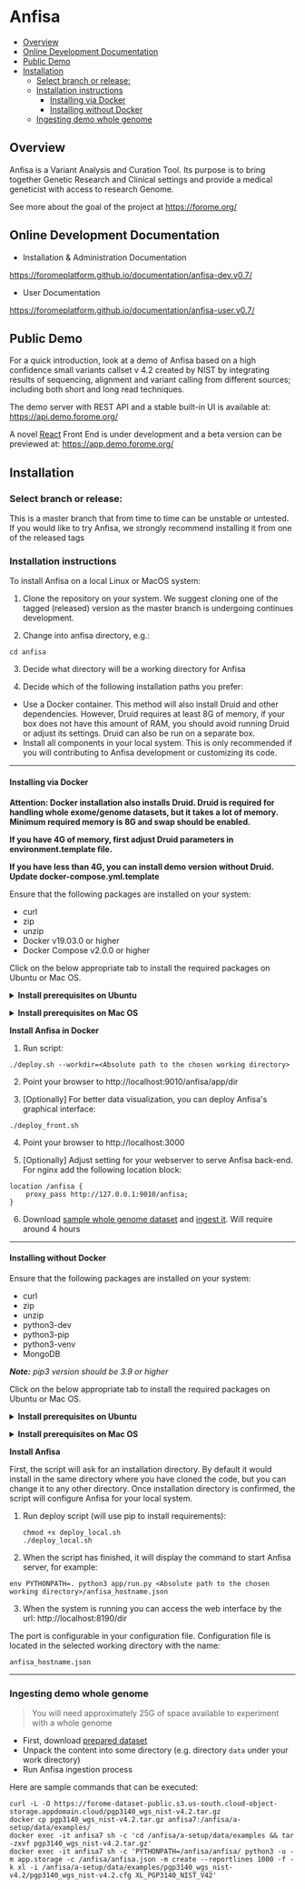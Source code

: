 # Anfisa

<!-- toc -->

- [Overview](#overview)
- [Online Development Documentation](#online-development-documentation)
- [Public Demo](#public-demo)
- [Installation](#installation)
  * [Select branch or release:](#select-branch-or-release)
  * [Installation instructions](#installation-instructions)
    + [Installing via Docker](#installing-via-docker)
    + [Installing without Docker](#installing-without-docker)
  * [Ingesting demo whole genome](#ingesting-demo-whole-genome)

<!-- tocstop -->

## Overview

Anfisa is a Variant Analysis and Curation Tool. Its purpose is to 
bring together Genetic Research and Clinical settings and provide a 
medical geneticist with access to research Genome.

See more about the goal of the project at https://forome.org/  

## Online Development Documentation

- Installation & Administration Documentation

https://foromeplatform.github.io/documentation/anfisa-dev.v0.7/

- User Documentation

https://foromeplatform.github.io/documentation/anfisa-user.v0.7/

## Public Demo 

For a quick introduction, look at a demo of Anfisa based on a high 
confidence small variants callset v 4.2 created by NIST 
by integrating results of sequencing, alignment and 
variant calling from different sources; including 
both short and long read techniques.  


The demo server with REST API and a stable built-in UI 
is available at: https://api.demo.forome.org/

A novel [React](https://reactjs.org/) Front End is under development
and a beta version can be previewed at: https://app.demo.forome.org/ 

##  Installation

### Select branch or release:
This is a master branch that from time to time can be unstable or untested.
If you would like to try Anfisa, we strongly recommend installing it from one 
of the released tags 


### Installation instructions

To install Anfisa on a local Linux or MacOS system:

1. Clone the repository on your system. We suggest cloning one of 
the tagged (released) version as the master branch is undergoing 
continues development.

2. Change into anfisa directory, e.g.:

`cd anfisa`

3. Decide what directory will be a working directory for Anfisa

4. Decide which of the following installation paths you prefer:
- Use a Docker container. This method will also install Druid and 
other dependencies. However, Druid requires at least 8G of memory, 
if your box does not have this amount of RAM, you should avoid running 
Druid or adjust its settings. Druid can also be run on a separate box. 
- Install all components in your local system. This is only recommended 
if you will contributing to Anfisa development or customizing its code. 

***
#### Installing via Docker

**Attention: Docker installation also installs Druid. Druid is required for
handling whole exome/genome datasets, but it takes a lot of memory. 
Minimum required memory is 8G and swap should be enabled.** 

**If you have 4G of memory, first adjust Druid parameters in environment.template file.**

**If you have less than 4G, you can install demo version without Druid. 
Update docker-compose.yml.template**

Ensure that the following packages are installed on your system:

  * curl
  * zip
  * unzip
  * Docker v19.03.0 or higher
  * Docker Compose v2.0.0 or higher

Click on the below appropriate tab to install the required packages on Ubuntu or Mac OS.

**<details><summary>Install prerequisites on Ubuntu</summary>**
<p>

Run the following command to install zip, unzip and curl packages:

       sudo apt update 
       sudo apt install zip unzip curl

Follow the link to install the latest version of Docker and Docker Compose 
on [Ubuntu](https://docs.docker.com/engine/install/ubuntu/). 
If you run script as non-root user, ensure that Docker has required rights 
according to the [Post-installation steps for Linux](https://docs.docker.com/engine/install/linux-postinstall/).

Ensure that Docker version is 19.03.0 or higher and Docker Compose version is 2.0.0 or higher.

       docker -v
       docker compose version

</p>
</details>

**<details><summary>Install prerequisites on Mac OS</summary>**
<p>

Install [Homebrew Package Manager](https://brew.sh/), command can be used:
	
       /bin/bash -c "$(curl -fsSL https://raw.githubusercontent.com/Homebrew/install/HEAD/install.sh)"

Run the following command to install required packages:
	
       xcode-select --install
       brew update
       brew install curl
       brew install zip
       brew install unzip

Follow the link to install the latest version of Docker and Docker Compose on [Mac OS](https://docs.docker.com/desktop/mac/install/).

Ensure that Docker version is 19.03.0 or higher and Docker Compose version is 2.0.0 or higher.

       docker -v
       docker compose version

</p>
</details>

**Install Anfisa in Docker**

1. Run script:

`./deploy.sh --workdir=<Absolute path to the chosen working directory>`

2. Point your browser to http://localhost:9010/anfisa/app/dir 

3. [Optionally] For better data visualization, you can deploy Anfisa's graphical interface:

`./deploy_front.sh`

4. Point your browser to http://localhost:3000

5. [Optionally] Adjust setting for your webserver to serve Anfisa back-end. 
For nginx add the following location block:

``` 
location /anfisa {
	proxy_pass http://127.0.0.1:9010/anfisa;
}
```

6. Download [sample whole genome dataset](https://forome-dataset-public.s3.us-south.cloud-object-storage.appdomain.cloud/pgp3140_wgs_nist-v4.2.tar.gz) 
and [ingest it](#ingesting-demo-whole-genome). Will require around 4 hours

***
#### Installing without Docker

Ensure that the following packages are installed on your system:
   * curl
   * zip 
   * unzip 
   * python3-dev 
   * python3-pip 
   * python3-venv
   * MongoDB

***Note:*** *pip3 version should be 3.9 or higher*

Click on the below appropriate tab to install the required packages on Ubuntu or Mac OS.

**<details><summary>Install prerequisites on Ubuntu</summary>**
<p>
	
1. The following command can be used to install required packages:
   
       sudo apt update && sudo apt install zip unzip python3-dev python3-pip python3-venv curl
    
   > You might need to restart your shell or source .bashrc (or similar) file after the 
   > installation

   To install MongoDB follow the link [Install MongoDB Community Edition on Ubuntu](https://docs.mongodb.com/manual/tutorial/install-mongodb-on-ubuntu/).

2. [Optionally] Create [virtual environment](https://docs.python.org/3/library/venv.html) 
and activate it. We will be installing a lot of dependent packages, 
make sure you have permission to do it. A sample command is:

       python3 -m venv .anfisa && source .anfisa/bin/activate

3. Make sure MongoDB is running. The command can be used:

       sudo systemctl status mongod
       
If its endpoint is not localhost:27017, you will need to edit *anfisa.json*.

4. Make sure that sphinx is installed. The installation command is:

       sudo apt-get install python3-sphinx

</p>
</details>

**<details><summary>Install prerequisites on Mac OS</summary>**
<p>
	
1. Install [Homebrew Package Manager](https://brew.sh/), command can be used:
	
       /bin/bash -c "$(curl -fsSL https://raw.githubusercontent.com/Homebrew/install/HEAD/install.sh)"

   Run the following command to install required packages:
	
       xcode-select --install
       brew update
       brew install curl
       brew install zip
       brew install unzip

   To install MongoDB follow the link [Install MongoDB Community Edition on macOS](https://www.mongodb.com/docs/manual/tutorial/install-mongodb-on-os-x/).

2. [Optionally] Create [virtual environment](https://docs.python.org/3/library/venv.html) 
and activate it. We will be installing a lot of dependent packages, 
make sure you have permission to do it. A sample command is:

       python3 -m venv .anfisa && source .anfisa/bin/activate

3. Make sure MongoDB is running, use link [Install MongoDB Community Edition on macOS](https://www.mongodb.com/docs/manual/tutorial/install-mongodb-on-os-x/)
to verify that MongoDB is running accroding to the choosen running option.
If its endpoint is not localhost:27017, you will need to edit *anfisa.json*.

4. Make sure that sphinx is installed. The installation command is:

       brew install sphinx-doc

</p>
</details>

**Install Anfisa**

First, the script will ask for an installation directory. 
By default it would install in the same directory 
where you have cloned the code, but you can 
change it to any other directory. 
Once installation directory is confirmed, the script 
will configure Anfisa for your local system.

1. Run deploy script (will use pip to install requirements):

       chmod +x deploy_local.sh
       ./deploy_local.sh
       
2. When the script has finished, it will display 
the command to start Anfisa server, for example:

`env PYTHONPATH=. python3 app/run.py <Absolute path to the chosen working directory>/anfisa_hostname.json`

3. When the system is running you can access 
the web interface by the url: http://localhost:8190/dir

The port is configurable in your configuration file. Configuration file is located in the selected working directory with the name:

`anfisa_hostname.json`

***
###  Ingesting demo whole genome
> You will need approximately 25G of space available to 
> experiment with a whole genome 

* First, download 
  [prepared dataset](https://forome-dataset-public.s3.us-south.cloud-object-storage.appdomain.cloud/pgp3140_wgs_nist-v4.2.tar.gz)
* Unpack the content into some directory (e.g. directory `data` 
  under your work directory)
* Run Anfisa ingestion process
                                     
Here are sample commands that can be executed:

    curl -L -O https://forome-dataset-public.s3.us-south.cloud-object-storage.appdomain.cloud/pgp3140_wgs_nist-v4.2.tar.gz
    docker cp pgp3140_wgs_nist-v4.2.tar.gz anfisa7:/anfisa/a-setup/data/examples/
    docker exec -it anfisa7 sh -c 'cd /anfisa/a-setup/data/examples && tar -zxvf pgp3140_wgs_nist-v4.2.tar.gz'
    docker exec -it anfisa7 sh -c 'PYTHONPATH=/anfisa/anfisa/ python3 -u -m app.storage -c /anfisa/anfisa.json -m create --reportlines 1000 -f -k xl -i /anfisa/a-setup/data/examples/pgp3140_wgs_nist-v4.2/pgp3140_wgs_nist-v4.2.cfg XL_PGP3140_NIST_V42'

